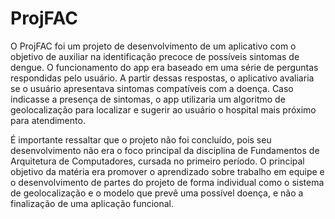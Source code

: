 # ProjFAC

O ProjFAC foi um projeto de desenvolvimento de um aplicativo com o objetivo de auxiliar na identificação precoce de possíveis sintomas de dengue. O funcionamento do app era baseado em uma série de perguntas respondidas pelo usuário. A partir dessas respostas, o aplicativo avaliaria se o usuário apresentava sintomas compatíveis com a doença. Caso indicasse a presença de sintomas, o app utilizaria um algoritmo de geolocalização para localizar e sugerir ao usuário o hospital mais próximo para atendimento.

É importante ressaltar que o projeto não foi concluído, pois seu desenvolvimento não era o foco principal da disciplina de Fundamentos de Arquitetura de Computadores, cursada no primeiro período. O principal objetivo da matéria era promover o aprendizado sobre trabalho em equipe e o desenvolvimento de partes do projeto de forma individual como o sistema de geolocalização e o modelo que prevê uma possível doença, e não a finalização de uma aplicação funcional.
